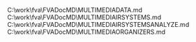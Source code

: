C:\work\fva\FVADocMD\MULTIMEDIADATA.md
C:\work\fva\FVADocMD\MULTIMEDIAIRSYSTEMS.md
C:\work\fva\FVADocMD\MULTIMEDIAIRSYSTEMSANALYZE.md
C:\work\fva\FVADocMD\MULTIMEDIAORGANIZERS.md
